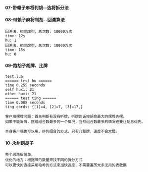 

#### 07-带赖子麻将判胡--选将拆分法

#### 08-带赖子麻将判胡--回溯算法

```
回溯法，相同牌型，总次数: 10000万次
time: 12s
hu: 1
回溯法，相同牌型，总次数: 10000万次
time: 15s
hu: 0
```

#### 09-跑胡子胡牌、比牌

```
test.lua
====== test hu ======
time 0.255 seconds
self huxi: 21
other huxi: 21
====== test ting ======
time 0.008 seconds
ting cards: {[1]=4, [2]=7, [3]=17,}
```

```
客户端摆牌问题：首先判断有没有听牌，听牌的话按胡息最大的摆牌先摆。
如果不能听牌，摆成组合数最多的一个情况，当然组合数最多的情况也要让胡息优先。

本身客户端也可以用，排列组合的方式，只有几张牌，速度不会太慢。
```

#### 10-永州跑胡子

```
整个思路很简单，
优化的地方：根据牌的数量来找不同的拆分方式
可以更快的直接采用哈希的方式来加快速度，不需要遍历太多无用的表数据
```

